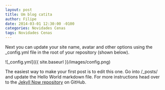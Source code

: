 ```yaml
---
layout: post
title: Um blog catita
author: Filipe
date: 2014-03-01 12:30:00 -0100
categories: Novidades Cenas
tags: Novidades Cenas
---
```


Next you can update your site name, avatar and other options using the _config.yml file in the root of your repository (shown below).

![_config.yml]({{ site.baseurl }}/images/config.png)

The easiest way to make your first post is to edit this one. Go into /_posts/ and update the Hello World markdown file. For more instructions head over to the [Jekyll Now repository](https://github.com/barryclark/jekyll-now) on GitHub.